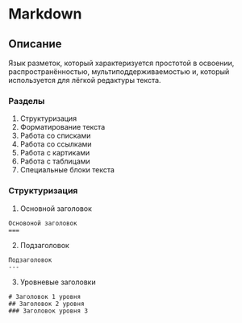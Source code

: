 Markdown
===
Описание
---
Язык разметок, который характеризуется простотой в освоении, распространённостью, мультиподдерживаемостью и, который используется для лёгкой редактуры текста.

### Разделы
1. Структуризация
2. Форматирование текста
3. Работа со списками
4. Работа со ссылками
5. Работа с картиками
6. Работа с таблицами
7. Специальные блоки текста

### Структуризация

1. Основной заголовок
```
Основоной заголовок
===
```
2. Подзаголовок
```
Подзаголовок
---
```
3. Уровневые заголовки
```
# Заголовок 1 уровня
## Заголовок 2 уровня
### Заголовок уровня 3
```
